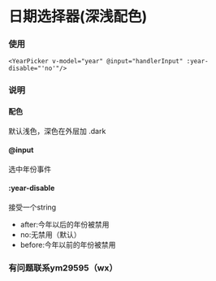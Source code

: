 # 日期选择器(深浅配色)
###  使用
```
<YearPicker v-model="year" @input="handlerInput" :year-disable="'no'"/>
```
###  说明

####  配色

默认浅色，深色在外层加 .dark

####  @input
选中年份事件
####  :year-disable
接受一个string
+ after:今年以后的年份被禁用
+ no:无禁用（默认）
+ before:今年以前的年份被禁用

###  有问题联系ym29595（wx）
